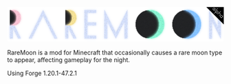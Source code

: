 <div align="center">
  <img src="https://raw.githubusercontent.com/burnsqc/RareMoon/alpha/src/main/resources/raremoon.png">
</div>

RareMoon is a mod for Minecraft that occasionally causes a rare moon type to appear, affecting gameplay for the night.

Using Forge 1.20.1-47.2.1
